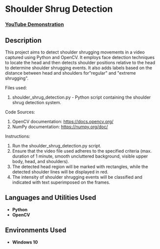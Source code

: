 <h1>Shoulder Shrug Detection</h1>

 ### [YouTube Demonstration](<https://youtu.be/bDls7UwuAQE>)

<h2>Description</h2>
This project aims to detect shoulder shrugging movements in a video captured using Python and OpenCV. It employs face detection techniques to locate the head and then detects shoulder positions relative to the head to determine shoulder shrugging events. It also adds labels based on the distance between head and shoulders for"regular" and "extreme shrugging".

Files used:
1. shoulder_shrug_detection.py - Python script containing the shoulder shrug detection system.

Code Sources:
1. OpenCV documentation: https://docs.opencv.org/
2. NumPy documentation: https://numpy.org/doc/

Instructions:
1. Run the shoulder_shrug_detection.py script.
2. Ensure that the video file used adheres to the specified criteria (max. duration of 1 minute, smooth uncluttered background, visible upper body, head, and shoulders).
3. The detected head region will be marked with rectangles, while the detected shoulder lines will be displayed in red.
4. The intensity of shoulder shrugging events will be classified and indicated with text superimposed on the frames.

<h2>Languages and Utilities Used</h2>

- <b>Python</b> 
- <b>OpenCV</b>

<h2>Environments Used </h2>

- <b>Windows 10</b>
